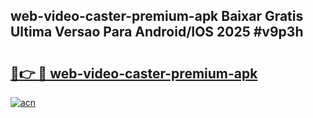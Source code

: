 ## web-video-caster-premium-apk Baixar Gratis Ultima Versao Para Android/IOS 2025 #v9p3h

# <h2><a href="https://ainizakaria.my?title=web-video-caster-premium-apk&ref=20M">🔗👉 🔴 web-video-caster-premium-apk</a></h2>

[![acn](https://github.com/user-attachments/assets/0f9c940e-d8b0-45ae-aac7-cd30a18b3e1c)](https://ainizakaria.my?title=web-video-caster-premium-apk&ref=20M)

